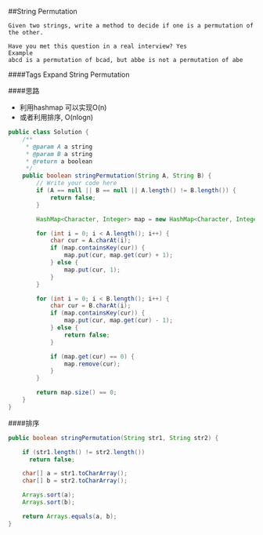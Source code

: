 ##String Permutation


	Given two strings, write a method to decide if one is a permutation of the other.

	Have you met this question in a real interview? Yes
	Example
	abcd is a permutation of bcad, but abbe is not a permutation of abe

####Tags Expand
String Permutation

####思路
- 利用hashmap 可以实现O(n)
- 或者利用排序, O(nlogn)

```java
public class Solution {
    /**
     * @param A a string
     * @param B a string
     * @return a boolean
     */
    public boolean stringPermutation(String A, String B) {
        // Write your code here
        if (A == null || B == null || A.length() != B.length()) {
            return false;
        }

        HashMap<Character, Integer> map = new HashMap<Character, Integer>();

        for (int i = 0; i < A.length(); i++) {
            char cur = A.charAt(i);
            if (map.containsKey(cur)) {
                map.put(cur, map.get(cur) + 1);
            } else {
                map.put(cur, 1);
            }
        }

        for (int i = 0; i < B.length(); i++) {
            char cur = B.charAt(i);
            if (map.containsKey(cur)) {
                map.put(cur, map.get(cur) - 1);
            } else {
                return false;
            }

            if (map.get(cur) == 0) {
                map.remove(cur);
            }
        }

        return map.size() == 0;
    }
}
```

####排序
```java
public boolean stringPermutation(String str1, String str2) {

    if (str1.length() != str2.length())
      return false;

    char[] a = str1.toCharArray();
    char[] b = str2.toCharArray();

    Arrays.sort(a);
    Arrays.sort(b);

    return Arrays.equals(a, b);
}
```
